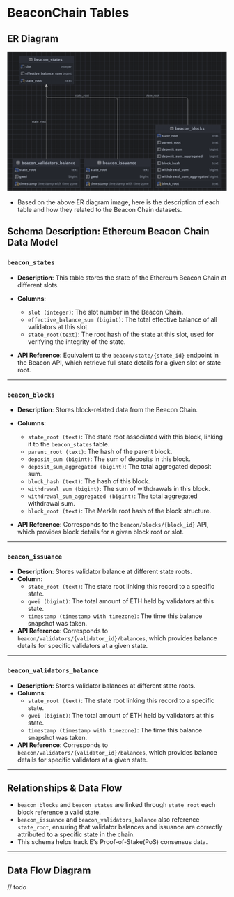 # BeaconChain Tables

## ER Diagram

![](./beacon-chain_tables.png)

- Based on the above ER diagram image, here is the description of each table and how they related to the Beacon Chain
  datasets.

## Schema Description: Ethereum Beacon Chain Data Model

### `beacon_states`

- **Description**: This table stores the state of the Ethereum Beacon Chain at different slots.
- **Columns**:
    - `slot (integer)`: The slot number in the Beacon Chain.
    - `effective_balance_sum (bigint)`: The total effective balance of all validators at this slot.
    - `state_root(text)`: The root hash of the state at this slot, used for verifying the integrity of the state.

- **API Reference**: Equivalent to the `beacon/state/{state_id}` endpoint in the Beacon API, which retrieve full state
  details for a given slot or state root.

--- 

### `beacon_blocks`

- **Description**: Stores block-related data from the Beacon Chain.
- **Columns**:
    - `state_root (text)`: The state root associated with this block, linking it to the `beacon_states` table.
    - `parent_root (text)`: The hash of the parent block.
    - `deposit_sum (bigint)`: The sum of deposits in this block.
    - `deposit_sum_aggregated (bigint)`: The total aggregated deposit sum.
    - `block_hash (text)`: The hash of this block.
    - `withdrawal_sum (bigint)`: The sum of withdrawals in this block.
    - `withdrawal_sum_aggregated (bigint)`: The total aggregated withdrawal sum.
    - `block_root (text)`: The Merkle root hash of the block structure.

- **API Reference**: Corresponds to the `beacon/blocks/{block_id}` API, which provides block details for a given block
  root or slot.

--- 

### `beacon_issuance`

- **Description**: Stores validator balance at different state roots.
- **Column**:
    - `state_root (text)`: The state root linking this record to a specific state.
    - `gwei (bigint)`: The total amount of ETH held by validators at this state.
    - `timestamp (timestamp with timezone)`: The time this balance snapshot was taken.
- **API Reference**: Corresponds to `beacon/validators/{validator_id}/balances`, which provides balance details for
  specific validators at a given state.

--- 

### `beacon_validators_balance`

- **Description**: Stores validator balances at different state roots.
- **Columns**:
    - `state_root (text)`: The state root linking this record to a specific state.
    - `gwei (bigint)`: The total amount of ETH held by validators at this state.
    - `timestamp (timestamp with timezone)`: The time this balance snapshot was taken.
- **API Reference**: Corresponds to `beacon/validators/{validator_id}/balances`, which provides balance details for
  specific validators at a given state.

---

## Relationships & Data Flow

- `beacon_blocks` and `beacon_states` are linked through `state_root` each block reference a valid state.
- `beacon_issuance` and `beacon_validators_balance` also reference `state_root`, ensuring that validator balances and
  issuance are correctly attributed to a specific state in the chain.
- This schema helps track E's Proof-of-Stake(PoS) consensus data.

--- 

## Data Flow Diagram 

// todo 
